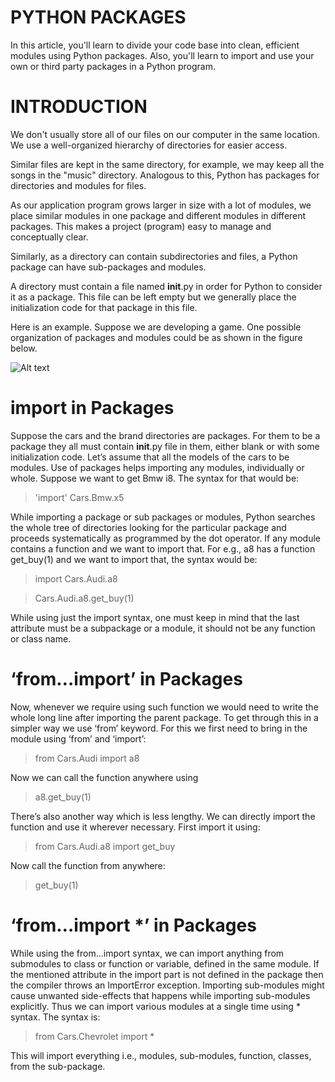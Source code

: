 # PYTHON PACKAGES                                                   

In this article, you'll learn to divide your code base into clean, efficient modules using Python packages. Also, you'll learn to import and use your own or third party packages in a Python program.

# INTRODUCTION

We don't usually store all of our files on our computer in the same location. We use a well-organized hierarchy of directories for easier access.

Similar files are kept in the same directory, for example, we may keep all the songs in the "music" directory. Analogous to this, Python has packages for directories and modules for files.

As our application program grows larger in size with a lot of modules, we place similar modules in one package and different modules in different packages. This makes a project (program) easy to manage and conceptually clear.

Similarly, as a directory can contain subdirectories and files, a Python package can have sub-packages and modules.

A directory must contain a file named __init__.py in order for Python to consider it as a package. This file can be left empty but we generally place the initialization code for that package in this file.

Here is an example. Suppose we are developing a game. One possible organization of packages and modules could be as shown in the figure below.



![Alt text]( https://cdn.programiz.com/sites/tutorial2program/files/PackageModuleStructure.jpg "a title")



# import in Packages
Suppose the cars and the brand directories are packages. For them to be a package they all must contain __init__.py file in them, either blank or with some initialization code. Let’s assume that all the models of the cars to be modules. Use of packages helps importing any modules, individually or whole.
Suppose we want to get Bmw i8. The syntax for that would be:
>'import' Cars.Bmw.x5

While importing a package or sub packages or modules, Python searches the whole tree of directories looking for the particular package and proceeds systematically as programmed by the dot operator.
If any module contains a function and we want to import that. For e.g., a8 has a function get_buy(1) and we want to import that, the syntax would be:

>import Cars.Audi.a8

>Cars.Audi.a8.get_buy(1)

While using just the import syntax, one must keep in mind that the last attribute must be a subpackage or a module, it should not be any function or class name.

# ‘from…import’ in Packages
Now, whenever we require using such function we would need to write the whole long line after importing the parent package. To get through this in a simpler way we use ‘from’ keyword. For this we first need to bring in the module using ‘from’ and ‘import’:


>from Cars.Audi import a8

Now we can call the function anywhere using

>a8.get_buy(1)

There’s also another way which is less lengthy. We can directly import the function and use it wherever necessary. First import it using:

>from Cars.Audi.a8 import get_buy

Now call the function from anywhere:

>get_buy(1)

# ‘from…import *’ in Packages
While using the from…import syntax, we can import anything from submodules to class or function or variable, defined in the same module. If the mentioned attribute in the import part is not defined in the package then the compiler throws an ImportError exception.
Importing sub-modules might cause unwanted side-effects that happens while importing sub-modules explicitly. Thus we can import various modules at a single time using * syntax. The syntax is:
> from Cars.Chevrolet import *

This will import everything i.e., modules, sub-modules, function, classes, from the sub-package.